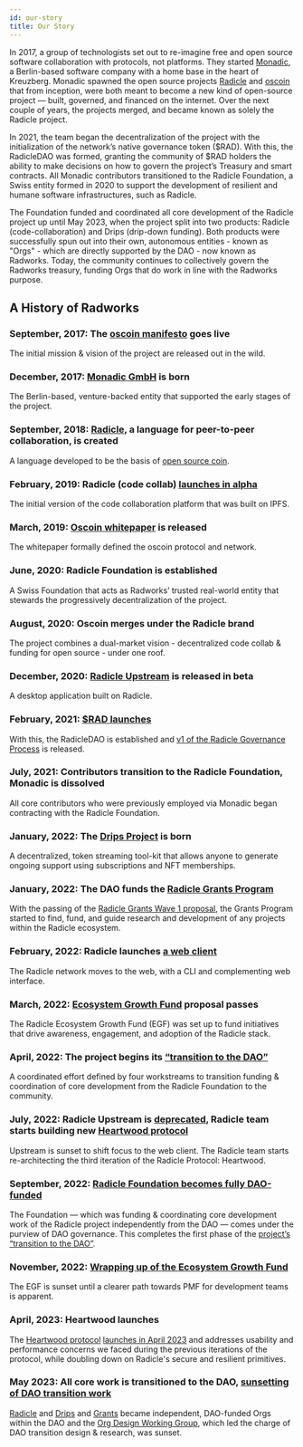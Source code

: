 ```yaml
---
id: our-story
title: Our Story
---
```

In 2017, a group of technologists set out to re-imagine free and open source software collaboration with protocols, not
platforms. They started [Monadic](https://web.archive.org/web/20210316075436/http://monadic.xyz/), a Berlin-based
software company with a home base in the heart of Kreuzberg. Monadic spawned the open source projects
[Radicle](https://web.archive.org/web/20191220202701/http://www.radicle.xyz/) and [oscoin](http://oscoin.io/) that from
inception, were both meant to become a new kind of open-source project — built, governed, and financed on the internet.
Over the next couple of years, the projects merged, and became known as solely the Radicle project. 

In 2021, the team began the decentralization of the project with the initialization of the network’s native governance
token ($RAD). With this, the RadicleDAO was formed, granting the community of $RAD holders the ability to make decisions
on how to govern the project’s Treasury and smart contracts. All Monadic contributors transitioned to the Radicle
Foundation, a Swiss entity formed in 2020 to support the development of resilient and humane software infrastructures,
such as Radicle.

The Foundation funded and coordinated all core development of the Radicle project up until May 2023, when the project
split into two products: Radicle (code-collaboration) and Drips (drip-down funding). Both products were successfully
spun out into their own, autonomous entities - known as "Orgs" - which are directly supported by the DAO - now known as
Radworks. Today, the community continues to collectively govern the Radworks treasury, funding Orgs that do work in line
with the Radworks purpose. 

## A History of Radworks

### September, 2017: The [oscoin manifesto](https://web.archive.org/web/20170912030149/http://oscoin.io/) goes live

The initial mission & vision of the project are released out in the wild.

### December, 2017: [Monadic GmbH](https://web.archive.org/web/20210316075436/http://monadic.xyz/) is born

The Berlin-based, venture-backed entity that supported the early stages of the project.

### September, 2018: [Radicle](https://web.archive.org/web/20180914083434/http://radicle.xyz/), a language for peer-to-peer collaboration, is created

A language developed to be the basis of [open source coin](https://web.archive.org/web/20180914083434/http://oscoin.io/).

### February, 2019: Radicle (code collab) [launches in alpha](https://web.archive.org/web/20190314142514/http://www.radicle.xyz/)

The initial version of the code collaboration platform that was built on IPFS.

### March, 2019: [Oscoin whitepaper](https://github.com/oscoin/whitepaper) is released

The whitepaper formally defined the oscoin protocol and network.

### June, 2020: Radicle Foundation is established

A Swiss Foundation that acts as Radworks’ trusted real-world entity that stewards the progressively decentralization of the project.

### August, 2020: Oscoin merges under the Radicle brand

The project combines a dual-market vision - decentralized code collab & funding for open source - under one roof.

### December, 2020: [Radicle Upstream](https://twitter.com/radicle/status/1333403629961797635?s=20) is released in beta

A desktop application built on Radicle. 

### February, 2021: [$RAD launches](https://radicle.mirror.xyz/CgcHpSXUlPvwMVaUVVaJ7r8bIJI2BOKOytaI9-nO9oY)

With this, the RadicleDAO is established and [v1 of the Radicle Governance Process](https://radicle.community/t/archive-radicle-governance-process/526/6) is released.

### July, 2021: Contributors transition to the Radicle Foundation, Monadic is dissolved

All core contributors who were previously employed via Monadic began contracting with the Radicle Foundation.

### January, 2022: The [Drips Project](https://www.drips.network/) is born

A decentralized, token streaming tool-kit that allows anyone to generate ongoing support using subscriptions and NFT memberships.

### January, 2022: The DAO funds the [Radicle Grants Program](https://github.com/radicle-dev/radicle-grants)

With the passing of the [Radicle Grants Wave 1 proposal](https://boardroom.io/radicle/proposal/cHJvcG9zYWw6cmFkaWNsZTpvbmNoYWluOjU=), the Grants Program started to find, fund, and guide research and development of any projects within the Radicle ecosystem.

### February, 2022: Radicle launches [a web client](https://twitter.com/radicle/status/1497209699959250948)

The Radicle network moves to the web, with a CLI and complementing web interface.

### March, 2022: [Ecosystem Growth Fund](https://boardroom.io/radicle/proposal/cHJvcG9zYWw6cmFkaWNsZTpvbmNoYWluOjc=) proposal passes

The Radicle Ecosystem Growth Fund (EGF) was set up to fund initiatives that drive awareness, engagement, and adoption of the Radicle stack.

### April, 2022: The project begins its [“transition to the DAO”](https://radicle.community/t/the-next-phase-of-the-radicledao/2776)

A coordinated effort defined by four workstreams to transition funding & coordination of core development from the Radicle Foundation to the community. 

### July, 2022: Radicle Upstream is [deprecated](https://radicle.community/t/upstream-july-2022-community-update/2962), Radicle team starts building new [Heartwood protocol](https://github.com/radicle-dev/heartwood)

Upstream is sunset to shift focus to the web client. The Radicle team starts re-architecting the third iteration of the Radicle Protocol: Heartwood.

### September, 2022: [Radicle Foundation becomes fully DAO-funded](https://radicle.community/t/11-phase-0-transition-to-the-dao/3026)

The Foundation — which was funding & coordinating core development work of the Radicle project independently from the DAO — comes under the purview of DAO governance. This completes the first phase of the [project’s “transition to the DAO”](https://radicle.community/t/the-next-phase-of-the-radicledao/2776). 

### November, 2022: [Wrapping up of the Ecosystem Growth Fund](https://radicle.community/t/ecosystem-growth-fund-retrospective/3131)

The EGF is sunset until a clearer path towards PMF for development teams is apparent.

### April, 2023:  Heartwood launches

The [Heartwood protocol](https://app.radicle.xyz/seeds/seed.radicle.xyz/rad:z3gqcJUoA1n9HaHKufZs5FCSGazv5) [launches in April 2023](https://twitter.com/radicle/status/1648336183468933122?s=20) and addresses usability and performance concerns we faced during the previous iterations of the protocol, while doubling down on Radicle's secure and resilient primitives.

### May 2023: All core work is transitioned to the DAO, [sunsetting of DAO transition work](https://radicle.community/t/wrapping-up-the-org-design-wg/3320/3)

[Radicle](https://boardroom.io/radicle/proposal/cHJvcG9zYWw6cmFkaWNsZTpvbmNoYWluOjE0) and [Drips](https://boardroom.io/radicle/proposal/cHJvcG9zYWw6cmFkaWNsZTpvbmNoYWluOjE1) and [Grants](https://radicle.community/t/formal-review-rgp-13-start-the-grants-org/3305/4) became independent, DAO-funded Orgs within the DAO and the [Org Design Working Group](https://radicle.community/t/open-call-core-development-org-design-working-group/3042/3), which led the charge of DAO transition design & research, was sunset. 
